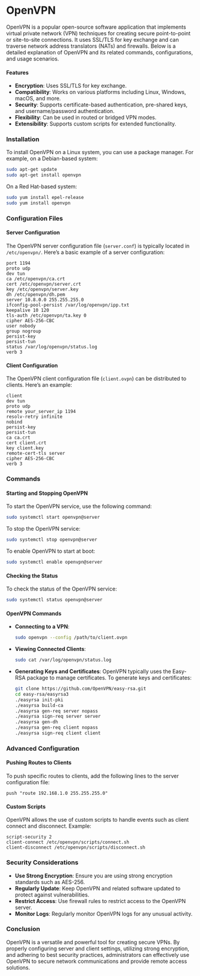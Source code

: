 # OpenVPN 

OpenVPN is a popular open-source software application that implements virtual private network (VPN) techniques for creating secure point-to-point or site-to-site connections. It uses SSL/TLS for key exchange and can traverse network address translators (NATs) and firewalls. Below is a detailed explanation of OpenVPN and its related commands, configurations, and usage scenarios.

#### Features

- **Encryption**: Uses SSL/TLS for key exchange.
- **Compatibility**: Works on various platforms including Linux, Windows, macOS, and more.
- **Security**: Supports certificate-based authentication, pre-shared keys, and username/password authentication.
- **Flexibility**: Can be used in routed or bridged VPN modes.
- **Extensibility**: Supports custom scripts for extended functionality.

### Installation

To install OpenVPN on a Linux system, you can use a package manager. For example, on a Debian-based system:

```bash
sudo apt-get update
sudo apt-get install openvpn
```

On a Red Hat-based system:

```bash
sudo yum install epel-release
sudo yum install openvpn
```

### Configuration Files

#### Server Configuration

The OpenVPN server configuration file (`server.conf`) is typically located in `/etc/openvpn/`. Here’s a basic example of a server configuration:

```plaintext
port 1194
proto udp
dev tun
ca /etc/openvpn/ca.crt
cert /etc/openvpn/server.crt
key /etc/openvpn/server.key
dh /etc/openvpn/dh.pem
server 10.8.0.0 255.255.255.0
ifconfig-pool-persist /var/log/openvpn/ipp.txt
keepalive 10 120
tls-auth /etc/openvpn/ta.key 0
cipher AES-256-CBC
user nobody
group nogroup
persist-key
persist-tun
status /var/log/openvpn/status.log
verb 3
```

#### Client Configuration

The OpenVPN client configuration file (`client.ovpn`) can be distributed to clients. Here’s an example:

```plaintext
client
dev tun
proto udp
remote your_server_ip 1194
resolv-retry infinite
nobind
persist-key
persist-tun
ca ca.crt
cert client.crt
key client.key
remote-cert-tls server
cipher AES-256-CBC
verb 3
```

### Commands

#### Starting and Stopping OpenVPN

To start the OpenVPN service, use the following command:

```bash
sudo systemctl start openvpn@server
```

To stop the OpenVPN service:

```bash
sudo systemctl stop openvpn@server
```

To enable OpenVPN to start at boot:

```bash
sudo systemctl enable openvpn@server
```

#### Checking the Status

To check the status of the OpenVPN service:

```bash
sudo systemctl status openvpn@server
```

#### OpenVPN Commands

- **Connecting to a VPN**:
  ```bash
  sudo openvpn --config /path/to/client.ovpn
  ```

- **Viewing Connected Clients**:
  ```bash
  sudo cat /var/log/openvpn/status.log
  ```

- **Generating Keys and Certificates**:
  OpenVPN typically uses the Easy-RSA package to manage certificates. To generate keys and certificates:

  ```bash
  git clone https://github.com/OpenVPN/easy-rsa.git
  cd easy-rsa/easyrsa3
  ./easyrsa init-pki
  ./easyrsa build-ca
  ./easyrsa gen-req server nopass
  ./easyrsa sign-req server server
  ./easyrsa gen-dh
  ./easyrsa gen-req client nopass
  ./easyrsa sign-req client client
  ```

### Advanced Configuration

#### Pushing Routes to Clients

To push specific routes to clients, add the following lines to the server configuration file:

```plaintext
push "route 192.168.1.0 255.255.255.0"
```

#### Custom Scripts

OpenVPN allows the use of custom scripts to handle events such as client connect and disconnect. Example:

```plaintext
script-security 2
client-connect /etc/openvpn/scripts/connect.sh
client-disconnect /etc/openvpn/scripts/disconnect.sh
```

### Security Considerations

- **Use Strong Encryption**: Ensure you are using strong encryption standards such as AES-256.
- **Regularly Update**: Keep OpenVPN and related software updated to protect against vulnerabilities.
- **Restrict Access**: Use firewall rules to restrict access to the OpenVPN server.
- **Monitor Logs**: Regularly monitor OpenVPN logs for any unusual activity.

### Conclusion

OpenVPN is a versatile and powerful tool for creating secure VPNs. By properly configuring server and client settings, utilizing strong encryption, and adhering to best security practices, administrators can effectively use OpenVPN to secure network communications and provide remote access solutions.
